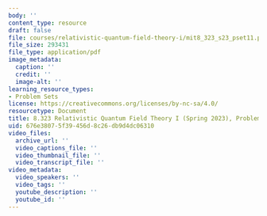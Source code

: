 ```yaml
---
body: ''
content_type: resource
draft: false
file: courses/relativistic-quantum-field-theory-i/mit8_323_s23_pset11.pdf
file_size: 293431
file_type: application/pdf
image_metadata:
  caption: ''
  credit: ''
  image-alt: ''
learning_resource_types:
- Problem Sets
license: https://creativecommons.org/licenses/by-nc-sa/4.0/
resourcetype: Document
title: 8.323 Relativistic Quantum Field Theory I (Spring 2023), Problem Set 11
uid: 676e3807-5f39-456d-8c26-db9d4dc06310
video_files:
  archive_url: ''
  video_captions_file: ''
  video_thumbnail_file: ''
  video_transcript_file: ''
video_metadata:
  video_speakers: ''
  video_tags: ''
  youtube_description: ''
  youtube_id: ''
---
```

